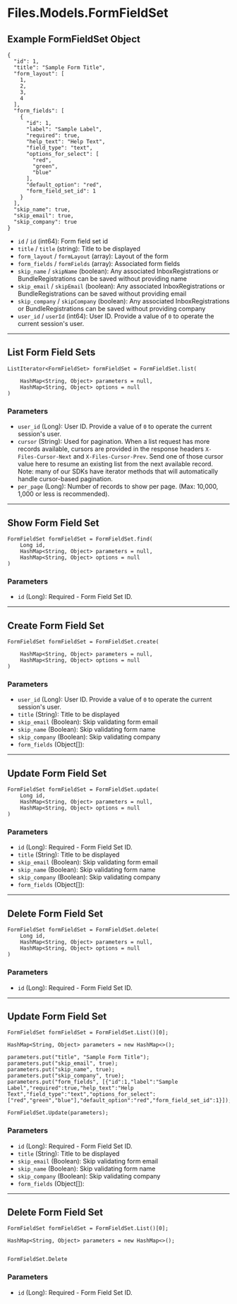 # Files.Models.FormFieldSet

## Example FormFieldSet Object

```
{
  "id": 1,
  "title": "Sample Form Title",
  "form_layout": [
    1,
    2,
    3,
    4
  ],
  "form_fields": [
    {
      "id": 1,
      "label": "Sample Label",
      "required": true,
      "help_text": "Help Text",
      "field_type": "text",
      "options_for_select": [
        "red",
        "green",
        "blue"
      ],
      "default_option": "red",
      "form_field_set_id": 1
    }
  ],
  "skip_name": true,
  "skip_email": true,
  "skip_company": true
}
```

* `id` / `id`  (int64): Form field set id
* `title` / `title`  (string): Title to be displayed
* `form_layout` / `formLayout`  (array): Layout of the form
* `form_fields` / `formFields`  (array): Associated form fields
* `skip_name` / `skipName`  (boolean): Any associated InboxRegistrations or BundleRegistrations can be saved without providing name
* `skip_email` / `skipEmail`  (boolean): Any associated InboxRegistrations or BundleRegistrations can be saved without providing email
* `skip_company` / `skipCompany`  (boolean): Any associated InboxRegistrations or BundleRegistrations can be saved without providing company
* `user_id` / `userId`  (int64): User ID.  Provide a value of `0` to operate the current session's user.


---

## List Form Field Sets

```
ListIterator<FormFieldSet> formFieldSet = FormFieldSet.list(
    
    HashMap<String, Object> parameters = null,
    HashMap<String, Object> options = null
)
```

### Parameters

* `user_id` (Long): User ID.  Provide a value of `0` to operate the current session's user.
* `cursor` (String): Used for pagination.  When a list request has more records available, cursors are provided in the response headers `X-Files-Cursor-Next` and `X-Files-Cursor-Prev`.  Send one of those cursor value here to resume an existing list from the next available record.  Note: many of our SDKs have iterator methods that will automatically handle cursor-based pagination.
* `per_page` (Long): Number of records to show per page.  (Max: 10,000, 1,000 or less is recommended).


---

## Show Form Field Set

```
FormFieldSet formFieldSet = FormFieldSet.find(
    Long id, 
    HashMap<String, Object> parameters = null,
    HashMap<String, Object> options = null
)
```

### Parameters

* `id` (Long): Required - Form Field Set ID.


---

## Create Form Field Set

```
FormFieldSet formFieldSet = FormFieldSet.create(
    
    HashMap<String, Object> parameters = null,
    HashMap<String, Object> options = null
)
```

### Parameters

* `user_id` (Long): User ID.  Provide a value of `0` to operate the current session's user.
* `title` (String): Title to be displayed
* `skip_email` (Boolean): Skip validating form email
* `skip_name` (Boolean): Skip validating form name
* `skip_company` (Boolean): Skip validating company
* `form_fields` (Object[]): 


---

## Update Form Field Set

```
FormFieldSet formFieldSet = FormFieldSet.update(
    Long id, 
    HashMap<String, Object> parameters = null,
    HashMap<String, Object> options = null
)
```

### Parameters

* `id` (Long): Required - Form Field Set ID.
* `title` (String): Title to be displayed
* `skip_email` (Boolean): Skip validating form email
* `skip_name` (Boolean): Skip validating form name
* `skip_company` (Boolean): Skip validating company
* `form_fields` (Object[]): 


---

## Delete Form Field Set

```
FormFieldSet formFieldSet = FormFieldSet.delete(
    Long id, 
    HashMap<String, Object> parameters = null,
    HashMap<String, Object> options = null
)
```

### Parameters

* `id` (Long): Required - Form Field Set ID.


---

## Update Form Field Set

```
FormFieldSet formFieldSet = FormFieldSet.List()[0];

HashMap<String, Object> parameters = new HashMap<>();

parameters.put("title", "Sample Form Title");
parameters.put("skip_email", true);
parameters.put("skip_name", true);
parameters.put("skip_company", true);
parameters.put("form_fields", [{"id":1,"label":"Sample Label","required":true,"help_text":"Help Text","field_type":"text","options_for_select":["red","green","blue"],"default_option":"red","form_field_set_id":1}]);

FormFieldSet.Update(parameters);
```

### Parameters

* `id` (Long): Required - Form Field Set ID.
* `title` (String): Title to be displayed
* `skip_email` (Boolean): Skip validating form email
* `skip_name` (Boolean): Skip validating form name
* `skip_company` (Boolean): Skip validating company
* `form_fields` (Object[]): 


---

## Delete Form Field Set

```
FormFieldSet formFieldSet = FormFieldSet.List()[0];

HashMap<String, Object> parameters = new HashMap<>();


FormFieldSet.Delete
```

### Parameters

* `id` (Long): Required - Form Field Set ID.
